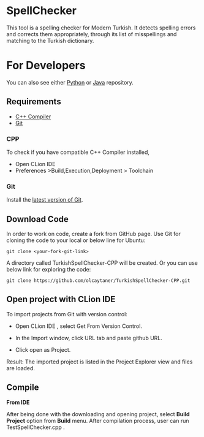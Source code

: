 # SpellChecker

This tool is a spelling checker for Modern Turkish. It detects spelling errors and corrects them appropriately, through its list of misspellings and matching to the Turkish dictionary.

For Developers
============
You can also see either [Python](https://github.com/olcaytaner/TurkishSpellChecker-Py) 
or [Java](https://github.com/olcaytaner/TurkishSpellChecker) repository.
## Requirements

* [C++ Compiler](#cpp)
* [Git](#git)


### CPP
To check if you have compatible C++ Compiler installed,
* Open CLion IDE 
* Preferences >Build,Execution,Deployment > Toolchain  

### Git

Install the [latest version of Git](https://git-scm.com/book/en/v2/Getting-Started-Installing-Git).

## Download Code

In order to work on code, create a fork from GitHub page. 
Use Git for cloning the code to your local or below line for Ubuntu:

	git clone <your-fork-git-link>

A directory called TurkishSpellChecker-CPP will be created. Or you can use below link for exploring the code:

	git clone https://github.com/olcaytaner/TurkishSpellChecker-CPP.git

## Open project with CLion IDE

To import projects from Git with version control:

* Open CLion IDE , select Get From Version Control.

* In the Import window, click URL tab and paste github URL.

* Click open as Project.

Result: The imported project is listed in the Project Explorer view and files are loaded.


## Compile

**From IDE**

After being done with the downloading and opening project, select **Build Project** option from **Build** menu. After compilation process, user can run TestSpellChecker.cpp .
